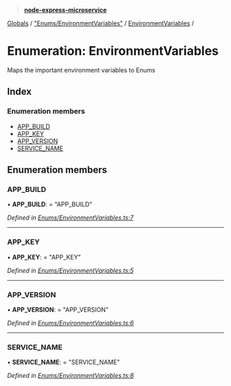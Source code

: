 > **[node-express-microservice](../README.md)**

[Globals](../globals.md) / ["Enums/EnvironmentVariables"](../modules/_enums_environmentvariables_.md) / [EnvironmentVariables](_enums_environmentvariables_.environmentvariables.md) /

# Enumeration: EnvironmentVariables

Maps the important environment variables to Enums

## Index

### Enumeration members

* [APP_BUILD](_enums_environmentvariables_.environmentvariables.md#app_build)
* [APP_KEY](_enums_environmentvariables_.environmentvariables.md#app_key)
* [APP_VERSION](_enums_environmentvariables_.environmentvariables.md#app_version)
* [SERVICE_NAME](_enums_environmentvariables_.environmentvariables.md#service_name)

## Enumeration members

###  APP_BUILD

• **APP_BUILD**: = "APP_BUILD"

*Defined in [Enums/EnvironmentVariables.ts:7](https://github.com/lukebellamy053/express-microservice/blob/afd2c9a/src/Enums/EnvironmentVariables.ts#L7)*

___

###  APP_KEY

• **APP_KEY**: = "APP_KEY"

*Defined in [Enums/EnvironmentVariables.ts:5](https://github.com/lukebellamy053/express-microservice/blob/afd2c9a/src/Enums/EnvironmentVariables.ts#L5)*

___

###  APP_VERSION

• **APP_VERSION**: = "APP_VERSION"

*Defined in [Enums/EnvironmentVariables.ts:6](https://github.com/lukebellamy053/express-microservice/blob/afd2c9a/src/Enums/EnvironmentVariables.ts#L6)*

___

###  SERVICE_NAME

• **SERVICE_NAME**: = "SERVICE_NAME"

*Defined in [Enums/EnvironmentVariables.ts:8](https://github.com/lukebellamy053/express-microservice/blob/afd2c9a/src/Enums/EnvironmentVariables.ts#L8)*